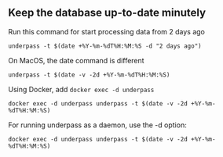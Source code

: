 ## Keep the database up-to-date minutely

Run this command for start processing data from 2 days ago

`underpass -t $(date +%Y-%m-%dT%H:%M:%S -d "2 days ago")`

On MacOS, the date command is different

`underpass -t $(date -v -2d +%Y-%m-%dT%H:%M:%S)`

Using Docker, add `docker exec -d underpass`

`docker exec -d underpass underpass -t $(date -v -2d +%Y-%m-%dT%H:%M:%S)`

For running underpass as a daemon, use the -d option:

`docker exec -d underpass underpass -t $(date -v -2d +%Y-%m-%dT%H:%M:%S)`


